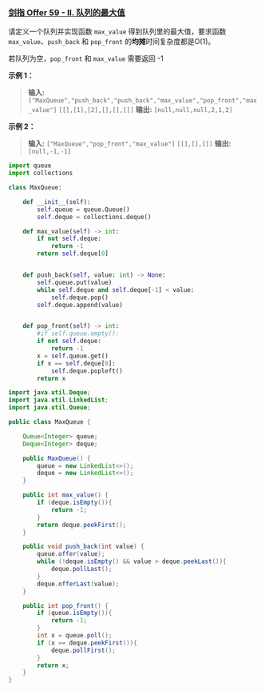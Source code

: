 ### [剑指 Offer 59 - II. 队列的最大值](https://leetcode.cn/problems/dui-lie-de-zui-da-zhi-lcof/)

请定义一个队列并实现函数 `max_value` 得到队列里的最大值，要求函数`max_value`、`push_back` 和 `pop_front` 的**均摊**时间复杂度都是O(1)。

若队列为空，`pop_front` 和 `max_value` 需要返回 -1

**示例 1：**

> **输入:**
`["MaxQueue","push_back","push_back","max_value","pop_front","max_value"]`
`[[],[1],[2],[],[],[]]`
**输出:** `[null,null,null,2,1,2]`

**示例 2：**

> **输入:**
`["MaxQueue","pop_front","max_value"]`
`[[],[],[]]`
**输出:**`[null,-1,-1]`

```py
import queue
import collections

class MaxQueue:

    def __init__(self):
        self.queue = queue.Queue()
        self.deque = collections.deque()

    def max_value(self) -> int:
        if not self.deque:
            return -1
        return self.deque[0]


    def push_back(self, value: int) -> None:
        self.queue.put(value)
        while self.deque and self.deque[-1] < value:
            self.deque.pop()
        self.deque.append(value)


    def pop_front(self) -> int:
        #if self.queue.empty():
        if not self.deque:
            return -1
        x = self.queue.get()
        if x == self.deque[0]:
            self.deque.popleft()
        return x
```

```java
import java.util.Deque;
import java.util.LinkedList;
import java.util.Queue;

public class MaxQueue {

    Queue<Integer> queue;
    Deque<Integer> deque;

    public MaxQueue() {
        queue = new LinkedList<>();
        deque = new LinkedList<>();
    }

    public int max_value() {
        if (deque.isEmpty()){
            return -1;
        }
        return deque.peekFirst();
    }

    public void push_back(int value) {
        queue.offer(value);
        while (!deque.isEmpty() && value > deque.peekLast()){
            deque.pollLast();
        }
        deque.offerLast(value);
    }

    public int pop_front() {
        if (queue.isEmpty()){
            return -1;
        }
        int x = queue.poll();
        if (x == deque.peekFirst()){
            deque.pollFirst();
        }
        return x;
    }
}
```